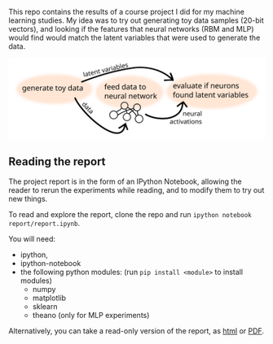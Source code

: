This repo contains the results of a course project I did for my machine
learning studies. My idea was to try out generating toy data samples
(20-bit vectors), and looking if the features that neural networks (RBM
and MLP) would find would match the latent variables that were used to
generate the data.

![Generate toy data -> Feed data to neural network -> evaluate if neurons found latent variables](report/method.svg "Diagram of the general idea")

## Reading the report

The project report is in the form of an IPython Notebook, allowing the
reader to rerun the experiments while reading, and to modify them to try
out new things.

To read and explore the report, clone the repo and run `ipython notebook report/report.ipynb`.

You will need:
* ipython,
* ipython-notebook
* the following python modules: (run `pip install <module>` to install modules)
  * numpy
  * matplotlib
  * sklearn
  * theano (only for MLP experiments)

Alternatively, you can take a read-only version of the report, as
[html](report/report.html) or [PDF](report/report.pdf).

